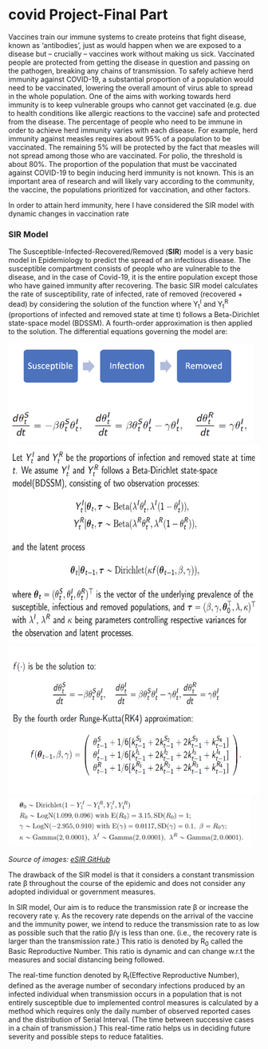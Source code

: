 # covid Project-Final Part

 Vaccines train our immune systems to create proteins that fight disease, known as ‘antibodies’, just as would happen when we are exposed to a disease but – crucially – vaccines work without making us sick. Vaccinated people are protected from getting the disease in question and passing on the pathogen, breaking any chains of transmission.
                To safely achieve herd immunity against COVID-19, a substantial proportion of a population would need to be vaccinated, lowering the overall amount of virus able to spread in the whole population. One of the aims with working towards herd immunity is to keep vulnerable groups who cannot get vaccinated (e.g. due to health conditions like allergic reactions to the vaccine) safe and protected from the disease. 
                The percentage of people who need to be immune in order to achieve herd immunity varies with each disease. For example, herd immunity against measles requires about 95% of a population to be vaccinated. The remaining 5% will be protected by the fact that measles will not spread among those who are vaccinated. For polio, the threshold is about 80%. 
                The proportion of the population that must be vaccinated against COVID-19 to begin inducing herd immunity is not known. This is an important area of research and will likely vary according to the community, the vaccine, the populations prioritized for vaccination, and other factors.
               
 In order to attain herd immunity, here I have considered the SIR model with dynamic changes in vaccination rate  
 ### SIR Model
 
The Susceptible-Infected-Recovered/Removed (__SIR__) model is a very basic model in Epidemiology to predict the spread of an infectious disease. The susceptible compartment consists of people who are vulnerable to the disease, and in the case of Covid-19, it is the entire population except those who have gained immunity after recovering. The basic SIR model calculates the rate of susceptibility, rate of infected, rate of removed (recovered + dead) by considering the solution of the function where Y<sub>t</sub><sup>I</sup> and Y<sub>t</sub><sup>R</sup> (proportions of infected and removed state at time t) follows a Beta-Dirichlet state-space model (BDSSM). A fourth-order approximation is then applied to the solution. The differential equations governing the model are:

<img src="https://github.com/Nitin1901/Indian-eSIR-model/blob/master/Assets/SIR_model.png" height=200>
<img src="https://github.com/Nitin1901/Indian-eSIR-model/blob/master/Assets/SIR_eq_1.png" height=400>
<img src="https://github.com/Nitin1901/Indian-eSIR-model/blob/master/Assets/SIR_model_soln.png" height=300>
<img src="https://github.com/Nitin1901/Indian-eSIR-model/blob/master/Assets/priors.png" height=100>

*Source of images: [eSIR GitHub](https://github.com/lilywang1988/eSIR)*

The drawback of the SIR model is that it considers a constant transmission rate β throughout the course of the epidemic and does not consider any adopted individual or government measures.

In SIR model, Our aim is to reduce the transmission rate β or increase the recovery rate γ. As the recovery rate depends on the arrival of the vaccine and the immunity power, we intend to reduce the transmission rate to as low as possible such that the ratio β/γ is less than one. (i.e., the recovery rate is larger than the transmission rate.) This ratio is denoted by R<sub>0</sub> called the Basic Reproductive Number. This ratio is dynamic and can change w.r.t the measures and social distancing being followed. 

The real-time function denoted by R<sub>t</sub>(Effective Reproductive Number), defined as the average number of secondary infections produced by an infected individual when transmission occurs in a population that is not entirely susceptible due to implemented control measures is calculated by a method which requires only the daily number of observed reported cases and the distribution of Serial Interval. (The time between successive cases in a chain of transmission.) This real-time ratio helps us in deciding future severity and possible steps to reduce fatalities.


